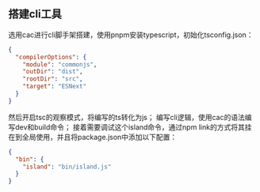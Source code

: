 ## 搭建cli工具
选用cac进行cli脚手架搭建，使用pnpm安装typescript，初始化tsconfig.json：
```json
{
  "compilerOptions": {
    "module": "commonjs",
    "outDir": "dist",
    "rootDir": "src",
    "target": "ESNext"
  }
}
```
然后开启tsc的观察模式，将编写的ts转化为js；
编写cli逻辑，使用cac的语法编写dev和build命令；
接着需要调试这个island命令，通过npm link的方式将其挂在到全局使用，并且将package.json中添加以下配置：
```json
{
  "bin": {
    "island": "bin/island.js"
  }
}
```